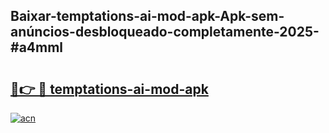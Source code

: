 ## Baixar-temptations-ai-mod-apk-Apk-sem-anúncios-desbloqueado-completamente-2025-#a4mml

# <h2><a href="https://ainizakaria.my?title=temptations-ai-mod-apk&ref=20M">🔗👉 🔴 temptations-ai-mod-apk</a></h2>

[![acn](https://github.com/user-attachments/assets/0f9c940e-d8b0-45ae-aac7-cd30a18b3e1c)](https://ainizakaria.my?title=temptations-ai-mod-apk&ref=20M)

